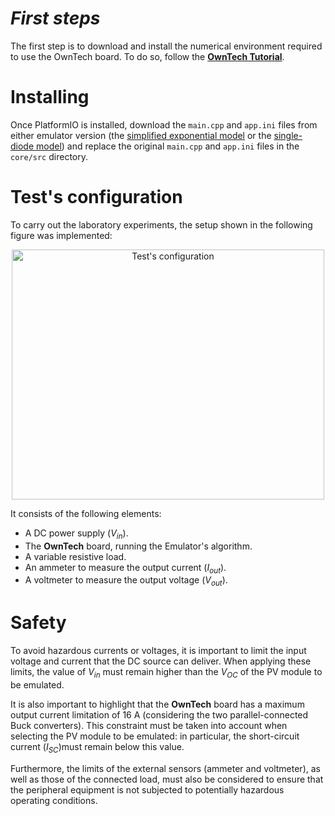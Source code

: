 # _First steps_

The first step is to download and install the numerical environment required to use the OwnTech board.  To do so, follow the [**OwnTech Tutorial**](https://docs.owntech.org/latest/core/docs/environment_setup/).

# Installing  

Once PlatformIO is installed, download the `main.cpp` and `app.ini` files from either emulator version (the [simplified exponential model](https://github.com/GCBrito/PV-emulator/tree/main/Simplified%20exponential%20model/SPIN%20Firmware) or the [single-diode model](https://github.com/GCBrito/PV-emulator/tree/main/Single-diode%20model/SPIN%20Firmware)) and replace the original `main.cpp` and `app.ini` files in the `core/src` directory.

# Test's configuration

To carry out the laboratory experiments, the setup shown in the following figure was implemented:   

<p align="center">
<img width="500" height="400" alt="Test's configuration" src="https://github.com/user-attachments/assets/f6368711-5379-4dcc-9017-c8cffc4b75b9" />
</p>

It consists of the following elements:

- A DC power supply (_V<sub>in</sub>_).  
- The **OwnTech** board, running the Emulator's algorithm.  
- A variable resistive load.  
- An ammeter to measure the output current (_I<sub>out</sub>_).  
- A voltmeter to measure the output voltage (_V<sub>out</sub>_).
  
# Safety

To avoid hazardous currents or voltages, it is important to limit the input voltage and current that the DC source can deliver. When applying these limits, the value of _V<sub>in</sub>_ must remain higher than the _V<sub>OC</sub>_ of the PV module to be emulated.

It is also important to highlight that the **OwnTech** board has a maximum output current limitation of 16 A (considering the two parallel-connected Buck converters). This constraint must be taken into account when selecting the PV module to be emulated: in particular, the short-circuit current (_I<sub>SC</sub>_)must remain below this value.  

Furthermore, the limits of the external sensors (ammeter and voltmeter), as well as those of the connected load, must also be considered to ensure that the peripheral equipment is not subjected to potentially hazardous operating conditions.  
